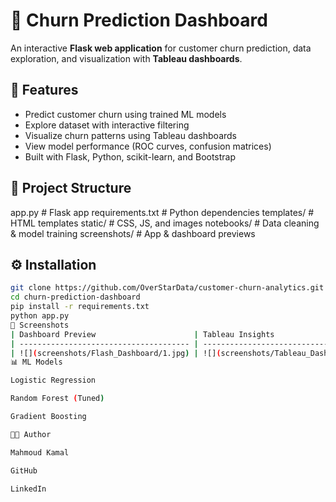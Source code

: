 # 🔮 Churn Prediction Dashboard

An interactive **Flask web application** for customer churn prediction, data exploration, and visualization with **Tableau dashboards**.

## 🚀 Features
- Predict customer churn using trained ML models
- Explore dataset with interactive filtering
- Visualize churn patterns using Tableau dashboards
- View model performance (ROC curves, confusion matrices)
- Built with Flask, Python, scikit-learn, and Bootstrap

## 📂 Project Structure
app.py # Flask app
requirements.txt # Python dependencies
templates/ # HTML templates
static/ # CSS, JS, and images
notebooks/ # Data cleaning & model training
screenshots/ # App & dashboard previews


## ⚙️ Installation
```bash
git clone https://github.com/OverStarData/customer-churn-analytics.git
cd churn-prediction-dashboard
pip install -r requirements.txt
python app.py
📸 Screenshots
| Dashboard Preview                      | Tableau Insights                                         |
| -------------------------------------- | -------------------------------------------------------- |
| ![](screenshots/Flash_Dashboard/1.jpg) | ![](screenshots/Tableau_Dashboard/Customer_Churn_01.jpg) |
📊 ML Models

Logistic Regression

Random Forest (Tuned)

Gradient Boosting

👨‍💻 Author

Mahmoud Kamal

GitHub

LinkedIn